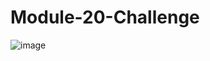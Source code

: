 # Module-20-Challenge

![image](https://github.com/ZekeH43/Module-20-Challenge/assets/143846311/6187774a-c15e-4aa9-aceb-626d44af6c75)




